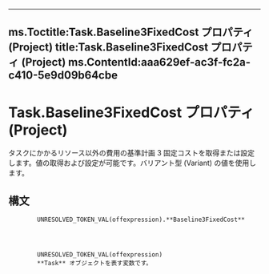 

---
ms.Toctitle:Task.Baseline3FixedCost プロパティ (Project)
title:Task.Baseline3FixedCost プロパティ (Project)
ms.ContentId:aaa629ef-ac3f-fc2a-c410-5e9d09b64cbe
---
# Task.Baseline3FixedCost プロパティ (Project)




タスクにかかるリソース以外の費用の基準計画 3 固定コストを取得または設定します。値の取得および設定が可能です。バリアント型 (Variant) の値を使用します。

## 構文

            UNRESOLVED_TOKEN_VAL(offexpression).**Baseline3FixedCost**




            UNRESOLVED_TOKEN_VAL(offexpression)
            **Task** オブジェクトを表す変数です。




